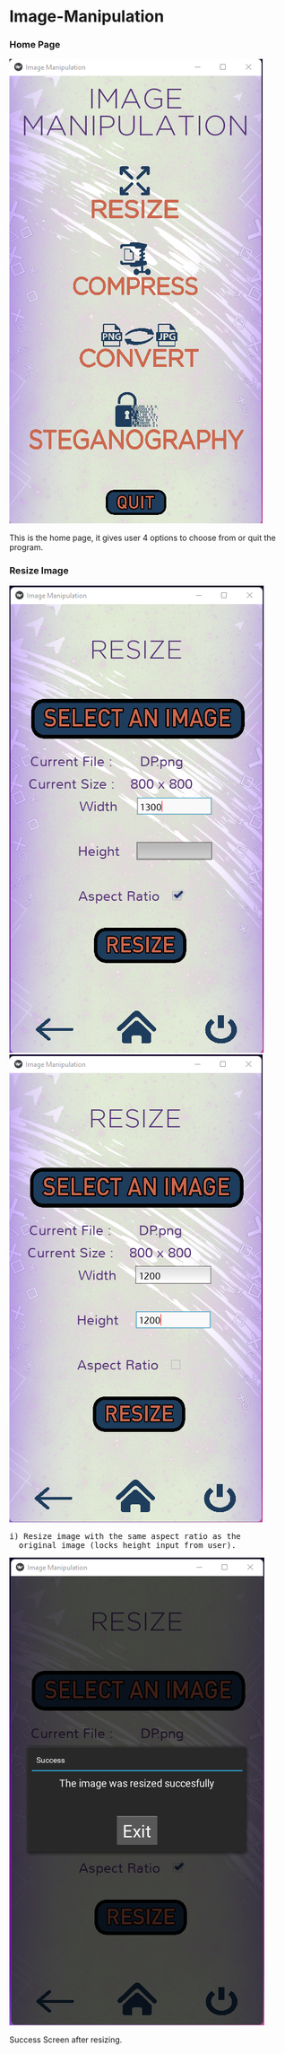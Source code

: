 # Image-Manipulation
### Home Page

![alt text](https://github.com/Ayush19-01/Image-Manipulation/blob/main/srcimgs/Home.png)

This is the home page, it gives user 4 options to choose from or quit the program.

### Resize Image

![alt text](https://github.com/Ayush19-01/Image-Manipulation/blob/main/srcimgs/Resize-Aspect.png) ![alt text](https://github.com/Ayush19-01/Image-Manipulation/blob/main/srcimgs/Resize-NoAspect.png)   

<pre>i) Resize image with the same aspect ratio as the           ii) Resize image with free aspect ratio(none of the inputs 
  original image (locks height input from user).                are locked).</pre>    
  
![alt text](https://github.com/Ayush19-01/Image-Manipulation/blob/main/srcimgs/Resize-Success.png)

 Success Screen after resizing.


